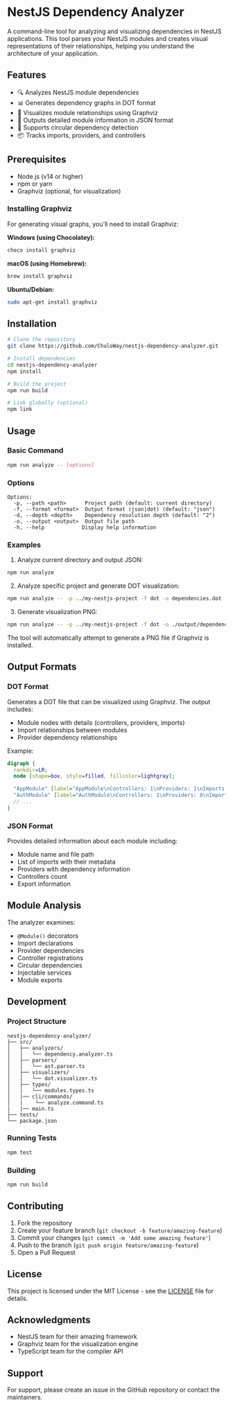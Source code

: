 # NestJS Dependency Analyzer

A command-line tool for analyzing and visualizing dependencies in NestJS applications. This tool parses your NestJS modules and creates visual representations of their relationships, helping you understand the architecture of your application.

## Features

- 🔍 Analyzes NestJS module dependencies
- 📊 Generates dependency graphs in DOT format
- 🎨 Visualizes module relationships using Graphviz
- 📝 Outputs detailed module information in JSON format
- 🔄 Supports circular dependency detection
- 📦 Tracks imports, providers, and controllers

## Prerequisites

- Node.js (v14 or higher)
- npm or yarn
- Graphviz (optional, for visualization)

### Installing Graphviz

For generating visual graphs, you'll need to install Graphviz:

**Windows (using Chocolatey):**
```bash
choco install graphviz
```

**macOS (using Homebrew):**
```bash
brew install graphviz
```

**Ubuntu/Debian:**
```bash
sudo apt-get install graphviz
```

## Installation

```bash
# Clone the repository
git clone https://github.com/ChuloWay/nestjs-dependency-analyzer.git

# Install dependencies
cd nestjs-dependency-analyzer
npm install

# Build the project
npm run build

# Link globally (optional)
npm link
```

## Usage

### Basic Command

```bash
npm run analyze -- [options]
```

### Options

```
Options:
  -p, --path <path>      Project path (default: current directory)
  -f, --format <format>  Output format (json|dot) (default: "json")
  -d, --depth <depth>    Dependency resolution depth (default: "2")
  -o, --output <output>  Output file path
  -h, --help            Display help information
```

### Examples

1. Analyze current directory and output JSON:
```bash
npm run analyze
```

2. Analyze specific project and generate DOT visualization:
```bash
npm run analyze -- -p ../my-nestjs-project -f dot -o dependencies.dot
```

3. Generate visualization PNG:
```bash
npm run analyze -- -p ../my-nestjs-project -f dot -o ./output/dependencies.dot
```

The tool will automatically attempt to generate a PNG file if Graphviz is installed.

## Output Formats

### DOT Format
Generates a DOT file that can be visualized using Graphviz. The output includes:
- Module nodes with details (controllers, providers, imports)
- Import relationships between modules
- Provider dependency relationships

Example:
```dot
digraph {
  rankdir=LR;
  node [shape=box, style=filled, fillcolor=lightgray];

  "AppModule" [label="AppModule\nControllers: 1\nProviders: 1\nImports: 16"];
  "AuthModule" [label="AuthModule\nControllers: 1\nProviders: 8\nImports: 3"];
  // ...
}
```

### JSON Format
Provides detailed information about each module including:
- Module name and file path
- List of imports with their metadata
- Providers with dependency information
- Controllers count
- Export information

## Module Analysis

The analyzer examines:
- `@Module()` decorators
- Import declarations
- Provider dependencies
- Controller registrations
- Circular dependencies
- Injectable services
- Module exports

## Development

### Project Structure

```
nestjs-dependency-analyzer/
├── src/
│   ├── analyzers/
│   │   └── dependency.analyzer.ts
│   ├── parsers/
│   │   └── ast.parser.ts
│   ├── visualizers/
│   │   └── dot.visualizer.ts
│   ├── types/
│   │   └── modules.types.ts
│   |── cli/commands/
│   |    └── analyze.command.ts
|   |── main.ts
├── tests/
└── package.json
```

### Running Tests

```bash
npm test
```

### Building

```bash
npm run build
```

## Contributing

1. Fork the repository
2. Create your feature branch (`git checkout -b feature/amazing-feature`)
3. Commit your changes (`git commit -m 'Add some amazing feature'`)
4. Push to the branch (`git push origin feature/amazing-feature`)
5. Open a Pull Request

## License

This project is licensed under the MIT License - see the [LICENSE](LICENSE) file for details.

## Acknowledgments

- NestJS team for their amazing framework
- Graphviz team for the visualization engine
- TypeScript team for the compiler API

## Support

For support, please create an issue in the GitHub repository or contact the maintainers.
